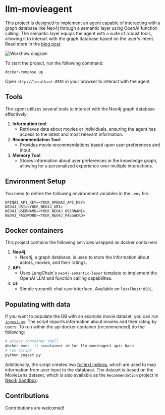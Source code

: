 # llm-movieagent

This project is designed to implement an agent capable of interacting with a graph database like Neo4j through a semantic layer using OpenAI function calling.
The semantic layer equips the agent with a suite of robust tools, allowing it to interact with the graph database based on the user's intent. Read more in the [blog post](https://towardsdatascience.com/enhancing-interaction-between-language-models-and-graph-databases-via-a-semantic-layer-0a78ad3eba49).

![Workflow diagram](https://raw.githubusercontent.com/tomasonjo/llm-movieagent/main/api/packages/neo4j-semantic-layer/static/workflow.png)

To start the project, run the following command:

```
docker-compose up
```

Open `http://localhost:8501` in your browser to interact with the agent.

## Tools

The agent utilizes several tools to interact with the Neo4j graph database effectively:

1. **Information tool**:
   - Retrieves data about movies or individuals, ensuring the agent has access to the latest and most relevant information.
2. **Recommendation Tool**:
   - Provides movie recommendations based upon user preferences and input.
3. **Memory Tool**:
   - Stores information about user preferences in the knowledge graph, allowing for a personalized experience over multiple interactions.

## Environment Setup

You need to define the following environment variables in the `.env` file.

```
OPENAI_API_KEY=<YOUR_OPENAI_API_KEY>
NEO4J_URI=<YOUR_NEO4J_URI>
NEO4J_USERNAME=<YOUR_NEO4J_USERNAME>
NEO4J_PASSWORD=<YOUR_NEO4J_PASSWORD>
```

## Docker containers

This project contains the following services wrapped as docker containers

1. **Neo4j**:
   - Neo4j, a graph database, is used to store the information about actors, movies, and their ratings.
2. **API**:
   - Uses LangChain's `neo4j-semantic-layer` template to implement the OpenAI LLM and function calling capabilities.
3. **UI**:
   - Simple streamlit chat user interface. Available on `localhost:8501`.

## Populating with data

If you want to populate the DB with an example movie dataset, you can run [`ingest.py`](api/ingest.py).
The script imports information about movies and their rating by users. 
To run within the api docker container (recommended) do the following:
```bash
# access container shell
docker exec -it <container id for llm-movieagent-api> bash
# run script
python ingest.py
```
Additionally, the script creates two [fulltext indices](https://neo4j.com/docs/cypher-manual/current/indexes-for-full-text-search/), which are used to map information from user input to the database.
The dataset is based on the MovieLens dataset, which is also available as the `Recommendation` project in [Neo4j Sandbox](https://sandbox.neo4j.com/?usecase=recommendations).

## Contributions

Contributions are welcomed!
